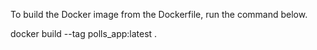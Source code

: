 To build the Docker image from the Dockerfile, run the command below.

docker build --tag polls_app:latest .
